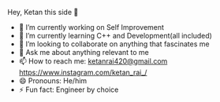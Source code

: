 Hey, Ketan this side 👋

- 🔭 I’m currently working on Self Improvement
- 🌱 I’m currently learning C++ and Development(all included)
- 👯 I’m looking to collaborate on anything that fascinates me
- 💬 Ask me about anything relevant to me
- 📫 How to reach me: ketanrai420@gmail.com https://www.instagram.com/ketan_rai_/
- 😄 Pronouns: He/him
- ⚡ Fun fact: Engineer by choice

